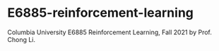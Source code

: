 # E6885-reinforcement-learning
Columbia University E6885 Reinforcement Learning, Fall 2021 by Prof. Chong Li.
